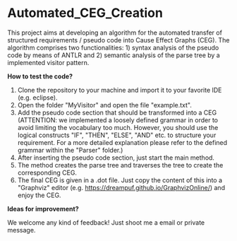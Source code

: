 # Automated_CEG_Creation
This project aims at developing an algorithm for the automated transfer of structured requirements / pseudo code into Cause Effect Graphs (CEG). The algorithm comprises two functionalities: 1) syntax analysis of the pseudo code by means of ANTLR and 2) semantic analysis of the parse tree by a implemented visitor pattern. 

**How to test the code?**
1) Clone the repository to your machine and import it to your favorite IDE (e.g. eclipse).
2) Open the folder "MyVisitor" and open the file "example.txt".
3) Add the pseudo code section that should be transformed into a CEG (ATTENTION: we implemented a loosely defined grammar in order to avoid limiting the vocabulary too much. However, you should use the logical constructs "IF", "THEN", "ELSE", "AND" etc. to structure your requirement. For a more detailed explanation please refer to the defined grammar within the "Parser" folder.)
4) After inserting the pseudo code section, just start the main method.
5) The method creates the parse tree and traverses the tree to create the corresponding CEG. 
6) The final CEG is given in a .dot file. Just copy the content of this into a "Graphviz" editor (e.g. https://dreampuf.github.io/GraphvizOnline/) and enjoy the CEG. 

**Ideas for improvement?**

We welcome any kind of feedback! Just shoot me a email or private message.
